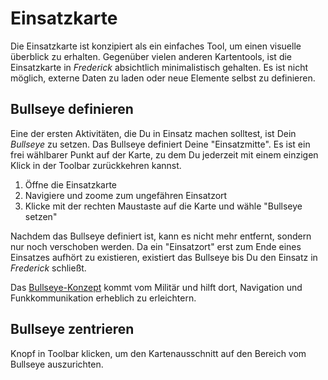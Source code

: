# Einsatzkarte

Die Einsatzkarte ist konzipiert als ein einfaches Tool, um einen visuelle überblick zu erhalten. Gegenüber vielen anderen Kartentools, ist die Einsatzkarte in _Frederick_ absichtlich minimalistisch gehalten. Es ist nicht möglich, externe Daten zu laden oder neue Elemente selbst zu definieren.

## Bullseye definieren

Eine der ersten Aktivitäten, die Du in Einsatz machen solltest, ist Dein _Bullseye_ zu setzen. Das Bullseye definiert Deine "Einsatzmitte". Es ist ein frei wählbarer Punkt auf der Karte, zu dem Du jederzeit mit einem einzigen Klick in der Toolbar zurückkehren kannst.

1. Öffne die Einsatzkarte
1. Navigiere und zoome zum ungefähren Einsatzort
1. Klicke mit der rechten Maustaste auf die Karte und wähle "Bullseye setzen"

Nachdem das Bullseye definiert ist, kann es nicht mehr entfernt, sondern nur noch verschoben werden. Da ein "Einsatzort" erst zum Ende eines Einsatzes aufhört zu existieren, existiert das Bullseye bis Du den Einsatz in _Frederick_ schließt.

Das [Bullseye-Konzept](https://www.airgoons.com/w/Bullseye) kommt vom Militär und hilft dort, Navigation und Funkkommunikation erheblich zu erleichtern.

## Bullseye zentrieren

Knopf in Toolbar klicken, um den Kartenausschnitt auf den Bereich vom Bullseye auszurichten.
